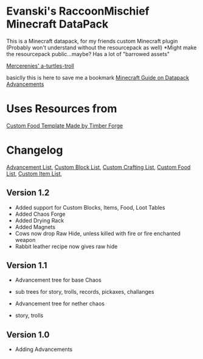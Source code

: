# Evanski's RaccoonMischief Minecraft DataPack

This is a Minecraft datapack, for my friends custom Minecraft plugin
(Probably won't understand without the resourcepack as well)
*Might make the resourcepack public...maybe? Has a lot of "barrowed assets"

[Mercerenies' a-turtles-troll](https://github.com/Mercerenies/a-turtles-troll)

basiclly this is here to save me a bookmark
[Minecraft Guide on Datapack Advancements](https://minecraft.fandom.com/wiki/Advancement/JSON_format)

# Uses Resources from
[Custom Food Template Made by Timber Forge](https://youtu.be/TtdHB984DDc)

# Changelog
[Advancement List](https://github.com/EvanSkiStudios/Raccoon-Mischief/tree/master/Lists/Advancement_List.md),
[Custom Block List](https://github.com/EvanSkiStudios/Raccoon-Mischief/tree/master/Lists/Custom_Blocks.md),
[Custom Crafting List](https://github.com/EvanSkiStudios/Raccoon-Mischief/tree/master/Lists/Custom_Crafting.md),
[Custom Food List](https://github.com/EvanSkiStudios/Raccoon-Mischief/tree/master/Lists/Custom_Food.md),
[Custom Item List](https://github.com/EvanSkiStudios/Raccoon-Mischief/tree/master/Lists/Custom_Items.md),

## Version 1.2
* Added support for Custom Blocks, Items, Food, Loot Tables
* Added Chaos Forge
* Added Drying Rack
* Added Magnets
* Cows now drop Raw Hide, unless killed with fire or fire enchanted weapon
* Rabbit leather recipe now gives raw hide

## Version 1.1
* Advancement tree for base Chaos
* sub trees for story, trolls, records, pickaxes, challanges

* Advancement tree for nether chaos
* story, trolls


## Version 1.0
* Adding Advancements